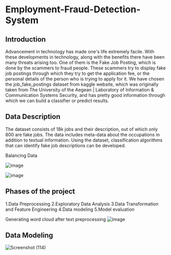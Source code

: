 # Employment-Fraud-Detection-System
## Introduction
Advancement in technology has made one's life extremely facile. With these developments 
in technology, along with the benefits there have been many threats arising too. One of them is the 
Fake Job Posting, which is done by the scammers to fraud people. These scammers try to display 
fake job postings through which they try to get the application fee, or the personal details of the 
person who is trying to apply for it. We have chosen the job_fake_postings dataset from kaggle 
website, which was originally taken from The University of the Aegean | Laboratory of 
Information & Communication Systems Security, and has pretty good information through which 
we can build a classifier or predict results.
## Data Description
The dataset consists of 18k jobs and their description, out of which only 800 are fake jobs. 
The data includes meta-data about the occupations in addition to textual information. Using the 
dataset, classification algorithms that can identify fake job descriptions can be developed.

Balancing Data 

![image](https://github.com/BhuvanaTerala/Employment-Fraud-Detection-System/assets/159866484/ce1afd74-00f4-4d45-8609-34acfffe55a5)

![image](https://github.com/BhuvanaTerala/Employment-Fraud-Detection-System/assets/159866484/3e12175b-acea-4363-bfa3-a6618b0cbeca)


## Phases of the project
1.Data Preprocessing
2.Exploratory Data Analysis
3.Data Transformation and Feature Engineering
4.Data modeling
5.Model evaluation

Generating word cloud after text preprocessing
![image](https://github.com/BhuvanaTerala/Employment-Fraud-Detection-System/assets/159866484/6b0dd35e-5bd0-45a3-bd04-bdedaab40492)

## Data Modeling
![Screenshot (114)](https://github.com/BhuvanaTerala/Employment-Fraud-Detection-System/assets/159866484/a125eea8-22f3-41c1-8a17-f35f14133556)



